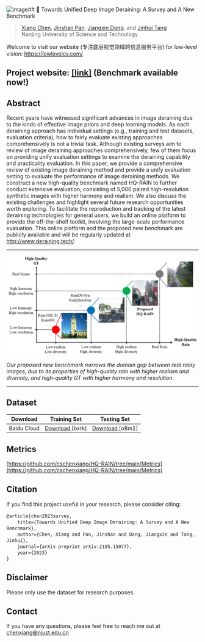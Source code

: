 ![image](https://github.com/user-attachments/assets/782d73fc-1e3c-4fa5-b7ce-e70cb84d28ef)## 📖 Towards Unified Deep Image Deraining: A Survey and A New Benchmark
> [Xiang Chen](https://cschenxiang.github.io/), [Jinshan Pan](https://jspan.github.io/), [Jiangxin Dong](https://scholar.google.com/citations?user=ruebFVEAAAAJ&hl=zh-CN&oi=ao), and [Jinhui Tang](https://scholar.google.com/citations?user=ByBLlEwAAAAJ&hl=zh-CN) <br>
> Nanjing University of Science and Technology

Welcome to visit our website (专注底层视觉领域的信息服务平台) for low-level vision: https://lowlevelcv.com/

## Project website: [[link]](http://www.deraining.tech/) (Benchmark available now!)

## Abstract
Recent years have witnessed significant advances in image deraining due to the kinds of effective image priors and deep learning models. As each deraining approach has individual settings (e.g., training and test datasets, evaluation criteria), how to fairly evaluate existing approaches comprehensively is not a trivial task. Although existing surveys aim to review of image deraining approaches comprehensively, few of them focus on providing unify evaluation settings to examine the deraining capability and practicality evaluation. In this paper, we provide a comprehensive review of existing image deraining method and provide a unify evaluation setting to evaluate the performance of image deraining methods. We construct a new high-quality benchmark named HQ-RAIN to further conduct extensive evaluation, consisting of 5,000 paired high-resolution synthetic images with higher harmony and realism. We also discuss the existing challenges and highlight several future research opportunities worth exploring. To facilitate the reproduction and tracking of the latest deraining technologies for general users, we build an online platform to provide the off-the-shelf toolkit, involving the large-scale performance evaluation. This online platform and the proposed new benchmark are publicly available and will be regularly updated at http://www.deraining.tech/.

---
<p align="center">
  <img width="800" src="./img/overview.png">
</p>

*Our proposed new benchmark narrows the domain gap between real rainy images, due to its properties of high-quality rain with higher realism and diversity, and high-quality GT with higher harmony and resolution.*

---

## Dataset
<table>
<thead>
  <tr>
    <th>Download</th>
    <th>Training Set</th>
    <th>Testing Set</th>
  </tr>
</thead>
<tbody>
  <tr>
    <td>Baidu Cloud</td>
    <td> <a href="https://pan.baidu.com/s/1RYTjR7nT65l1u12X2f83mA?pwd=bxrk">Download </a>[bxrk]  </td>
    <td> <a href="https://pan.baidu.com/s/18J8fL0YwdWZj7eibGiYdNg?pwd=o8m1">Download </a> [o8m1] </td>
  </tr>
</tbody>
</table>

## Metrics
[https://github.com/cschenxiang/HQ-RAIN/tree/main/Metrics](https://github.com/cschenxiang/HQ-RAIN/tree/main/Metrics)

## Citation
If you find this project useful in your research, please consider citing:
```
@article{chen2023survey,
    title={Towards Unified Deep Image Deraining: A Survey and A New Benchmark},
    author={Chen, Xiang and Pan, Jinshan and Dong, Jiangxin and Tang, Jinhui},
    journal={arXiv preprint arXiv:2105.15077},
    year={2023}
}
```

## Disclaimer
Please only use the dataset for research purposes.

## Contact
If you have any questions, please feel free to reach me out at chenxiang@njust.edu.cn

